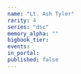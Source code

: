 ```yaml
---
name: "Lt. Ash Tyler"
rarity: 4
series: "dsc"
memory_alpha: ""
bigbook_tier:
events:
in_portal:
published: false
---
```

